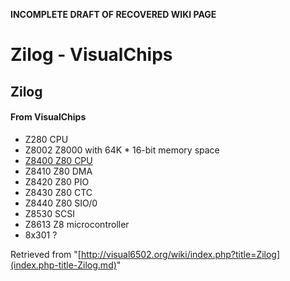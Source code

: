 **INCOMPLETE DRAFT OF RECOVERED WIKI PAGE**

# Zilog - VisualChips

## Zilog

#### From VisualChips

- Z280 CPU
- Z8002 Z8000 with 64K * 16-bit memory space
- [Z8400 Z80 CPU](index.php-title-Z8400.md)
- Z8410 Z80 DMA
- Z8420 Z80 PIO
- Z8430 Z80 CTC
- Z8440 Z80 SIO/0
- Z8530 SCSI
- Z8613 Z8 microcontroller
- 8x301 ?

Retrieved from "[http://visual6502.org/wiki/index.php?title=Zilog](index.php-title-Zilog.md)"


